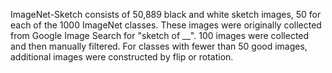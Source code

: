 ImageNet-Sketch consists of 50,889 black and white sketch images, 50 for each of
the 1000 ImageNet classes. These images were originally collected from Google
Image Search for "sketch of __". 100 images were collected and then manually
filtered. For classes with fewer than 50 good images, additional images were
constructed by flip or rotation.
